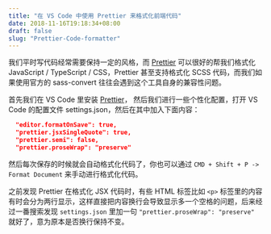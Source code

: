 ```yaml
---
title: "在 VS Code 中使用 Prettier 来格式化前端代码"
date: 2018-11-16T19:18:34+08:00
draft: false
slug: "Prettier-Code-formatter"
---
```


我们平时写代码经常需要保持一定的风格，而 [Prettier](https://marketplace.visualstudio.com/items?itemName=esbenp.prettier-vscode) 可以很好的帮我们格式化 JavaScript / TypeScript / CSS，Prettier 甚至支持格式化 SCSS 代码，而我们如果使用官方的 sass-convert 往往会遇到这个工具自身的兼容性问题。

首先我们在 VS Code 里安装 [Prettier](https://marketplace.visualstudio.com/items?itemName=esbenp.prettier-vscode)， 然后我们进行一些个性化配置，打开 VS Code 的配置文件 settings.json，然后在其中加入下面内容：

```json
  "editor.formatOnSave": true,
  "prettier.jsxSingleQuote": true,
  "prettier.semi": false,
  "prettier.proseWrap": "preserve"
```

然后每次保存的时候就会自动格式化代码了，你也可以通过 `CMD + Shift + P -> Format Document` 来手动进行格式化代码。

之前发现 Prettier 在格式化 JSX 代码时，有些 HTML 标签比如 `<p>` 标签里的内容有时会分为两行显示，这样直接把内容换行会导致显示多一个空格的问题，后来经过一番搜索发现 `settings.json` 里加一句 `"prettier.proseWrap": "preserve"` 就好了，意为原本是否换行保持不变。
